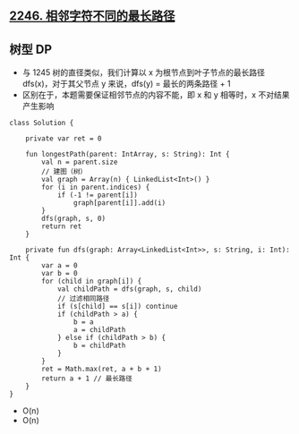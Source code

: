 ## [2246. 相邻字符不同的最长路径](https://leetcode.cn/problems/longest-path-with-different-adjacent-characters/description/)

## 树型 DP

- 与 1245 树的直径类似，我们计算以 x 为根节点到叶子节点的最长路径 dfs(x)，对于其父节点 y 来说，dfs(y) = 最长的两条路径 + 1
- 区别在于，本题需要保证相邻节点的内容不能，即 x 和 y 相等时，x 不对结果产生影响

```
class Solution {

    private var ret = 0

    fun longestPath(parent: IntArray, s: String): Int {
        val n = parent.size
        // 建图（树）
        val graph = Array(n) { LinkedList<Int>() }
        for (i in parent.indices) {
            if (-1 != parent[i])
                graph[parent[i]].add(i)
        }
        dfs(graph, s, 0)
        return ret
    }

    private fun dfs(graph: Array<LinkedList<Int>>, s: String, i: Int): Int {
        var a = 0
        var b = 0
        for (child in graph[i]) {
            val childPath = dfs(graph, s, child)
            // 过滤相同路径
            if (s[child] == s[i]) continue
            if (childPath > a) {
                b = a
                a = childPath
            } else if (childPath > b) {
                b = childPath
            }
        }
        ret = Math.max(ret, a + b + 1)
        return a + 1 // 最长路径
    }
}
```

- O(n)
- O(n)

